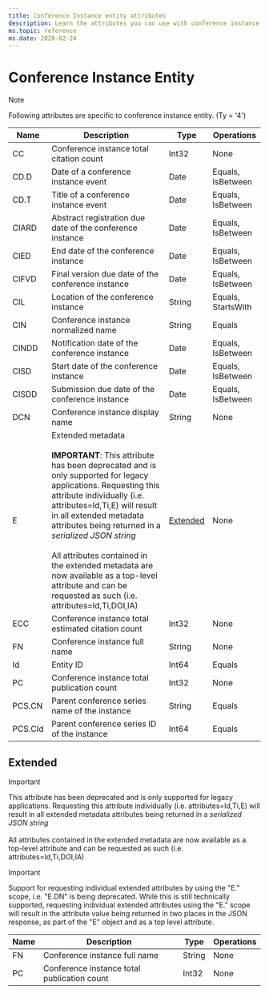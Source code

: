 ```yaml
---
title: Conference Instance entity attributes
description: Learn the attributes you can use with conference instance entities in the Project Academic Knowledge API.
ms.topic: reference
ms.date: 2020-02-24
---
```


# Conference Instance Entity

> [!NOTE]
> Following attributes are specific to conference instance entity. (Ty = '4')

Name | Description | Type | Operations
--- | --- | --- | ---
CC		|Conference instance total citation count			|Int32		|None  
CD.D	|Date of a conference instance event 	|Date		|Equals, IsBetween
CD.T	|Title of a conference instance event 	|Date		|Equals, IsBetween
CIARD	|Abstract registration due date of the conference instance 	|Date		|Equals, IsBetween
CIED	|End date of the conference instance 	|Date		|Equals, IsBetween
CIFVD	|Final version due date of the conference instance 	|Date		|Equals, IsBetween
CIL		|Location of the conference instance 	|String		|Equals, StartsWith
CIN		|Conference instance normalized name |String		|Equals
CINDD	|Notification date of the conference instance 	|Date		|Equals, IsBetween
CISD	|Start date of the conference instance 	|Date		|Equals, IsBetween
CISDD	|Submission due date of the conference instance 	|Date		|Equals, IsBetween
DCN		|Conference instance display name  |String		|None
E | Extended metadata</br></br>**IMPORTANT**: This attribute has been deprecated and is only supported for legacy applications. Requesting this attribute individually (i.e. attributes=Id,Ti,E) will result in all extended metadata attributes being returned in a *serialized JSON string*</br></br>All attributes contained in the extended metadata are now available as a top-level attribute and can be requested as such (i.e. attributes=Id,Ti,DOI,IA) | [Extended](#extended) | None
ECC		|Conference instance total estimated citation count	|Int32		|None
FN | Conference instance full name | String | None
Id		|Entity ID								|Int64		|Equals
PC | Conference instance total publication count | Int32 | None
PCS.CN	|Parent conference series name of the instance |String 	|Equals
PCS.CId	|Parent conference series ID of the instance |Int64 	|Equals

## Extended

> [!IMPORTANT]
> This attribute has been deprecated and is only supported for legacy applications. Requesting this attribute individually (i.e. attributes=Id,Ti,E) will result in all extended metadata attributes being returned in a *serialized JSON string*</br></br>All attributes contained in the extended metadata are now available as a top-level attribute and can be requested as such (i.e. attributes=Id,Ti,DOI,IA)

> [!IMPORTANT]
> Support for requesting individual extended attributes by using the "E." scope, i.e. "E.DN" is being deprecated. While this is still technically supported, requesting individual extended attributes using the "E." scope will result in the attribute value being returned in two places in the JSON response, as part of the "E" object and as a top level attribute.

Name | Description | Type | Operations
--- | --- | --- | ---
FN | Conference instance full name | String | None
PC | Conference instance total publication count | Int32 | None
